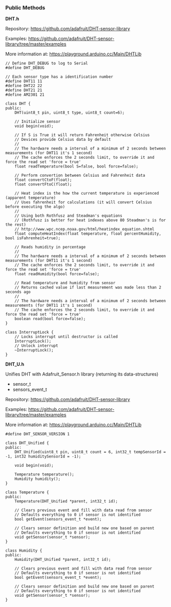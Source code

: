 ### Public Methods

**DHT.h**

Repository: https://github.com/adafruit/DHT-sensor-library

Examples: https://github.com/adafruit/DHT-sensor-library/tree/master/examples

More information at: https://playground.arduino.cc/Main/DHTLib

```
// Define DHT_DEBUG to log to Serial
#define DHT_DEBUG

// Each sensor type has a identification number
#define DHT11 11
#define DHT22 22
#define DHT21 21
#define AM2301 21

class DHT {
public:
    DHT(uint8_t pin, uint8_t type, uint8_t count=6);

    // Initialize sensor
    void begin(void);

    // If S is True it will return Fahrenheit otherwise Celsius
    // Devices provide Celsius data by default
    //
    // The hardware needs a interval of a minimum of 2 seconds between measurements (for DHT11 it's 1 second)
    // The cache enforces the 2 seconds limit, to override it and force the read set 'force = true'
    float readTemperature(bool S=false, bool force=false);

    // Perform convertion between Celsius and Fahrenheit data
    float convertCtoF(float);
    float convertFtoC(float);

    // Heat index is the how the current temperature is experienced (apparent temperature)
    // Uses fahrenheit for calculations (it will convert Celsius before executing the algo)
    //
    // Using both Rothfusz and Steadman's equations
    // (Rothfusz is better for heat indexes above 80 Steadman's is for the rest)
    // http://www.wpc.ncep.noaa.gov/html/heatindex_equation.shtml
    float computeHeatIndex(float temperature, float percentHumidity, bool isFahrenheit=true);

    // Reads humidity in percentage
    //
    // The hardware needs a interval of a minimum of 2 seconds between measurements (for DHT11 it's 1 second)
    // The cache enforces the 2 seconds limit, to override it and force the read set 'force = true'
    float readHumidity(bool force=false);

    // Read temperature and humidity from sensor
    // Returns cached value if last measurement was made less than 2 seconds ago
    //
    // The hardware needs a interval of a minimum of 2 seconds between measurements (for DHT11 it's 1 second)
    // The cache enforces the 2 seconds limit, to override it and force the read set 'force = true'
    boolean read(bool force=false);
}

class InterruptLock {
    // Locks interrupt until destructor is called
    InterruptLock();
    // Unlock interrupt
    ~InterruptLock();
}
```

**DHT_U.h**

Unifies DHT with Adafruit_Sensor.h library (returning its data-structures)
- sensor_t
- sensors_event_t

Repository: https://github.com/adafruit/DHT-sensor-library

Examples: https://github.com/adafruit/DHT-sensor-library/tree/master/examples

More information at: https://playground.arduino.cc/Main/DHTLib

```
#define DHT_SENSOR_VERSION 1

class DHT_Unified {
public:
    DHT_Unified(uint8_t pin, uint8_t count = 6, int32_t tempSensorId = -1, int32 humiditySensorId = -1);

    void begin(void);

    Temperature temperature();
    Humidity humidity();
}

class Temperature {
public:
    Temperature(DHT_Unified *parent, int32_t id);

    // Clears previous event and fill with data read from sensor
    // Defaults everything to 0 if sensor is not identified
    bool getEvent(sensors_event_t *event);

    // Clears sensor definition and build new one based on parent
    // Defaults everything to 0 if sensor is not identified
    void getSensor(sensor_t *sensor);
}

class Humidity {
public:
    Humidity(DHT_Unified *parent, int32_t id);

    // Clears previous event and fill with data read from sensor
    // Defaults everything to 0 if sensor is not identified
    bool getEvent(sensors_event_t *event);

    // Clears sensor definition and build new one based on parent
    // Defaults everything to 0 if sensor is not identified
    void getSensor(sensor_t *sensor);
}
```
